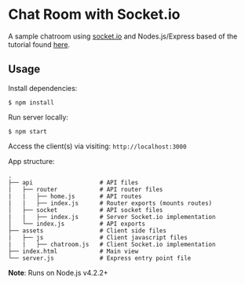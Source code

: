 # Chat Room with Socket.io

A sample chatroom using [socket.io](http://socket.io) and Nodes.js/Express based of the tutorial found [here](http://socket.io/get-started/chat/).

## Usage

Install dependencies:

```shell
$ npm install
```

Run server locally:

```shell
$ npm start
```

Access the client(s) via visiting: `http://localhost:3000`

App structure:

```
.
├── api                   # API files
|   ├── router            # API router files
|   |   ├── home.js       # API routes
|   |   ├── index.js      # Router exports (mounts routes)
│   ├── socket            # API socket files
|   |   ├── index.js      # Server Socket.io implementation
│   └── index.js          # API exports
├── assets                # Client side files
|   ├── js                # Client javascript files
|   |   ├── chatroom.js   # Client Socket.io implementation
├── index.html            # Main view
└── server.js             # Express entry point file
```
__Note__: Runs on Node.js v4.2.2+